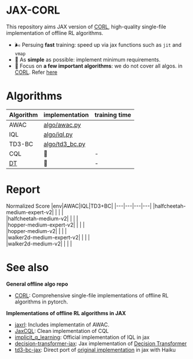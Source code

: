# JAX-CORL
This repository aims JAX version of [CORL](https://github.com/tinkoff-ai/CORL), high-quality single-file implementation of offline RL algorithms.
- 🌬️ Persuing **fast** training: speed up via jax functions such as `jit` and `vmap`
- 🔪 As **simple** as possible: implement minimum requirements.
- 💠 Focus on **a few important algorithms**: we do not cover all algos. in [CORL](https://github.com/tinkoff-ai/CORL). Refer [here](https://github.com/nissymori/JAX-CORL/blob/main/README.md#algorithms)

# Algorithms
|Algorithm|implementation|training time|
|---|---|---|
|AWAC| [algo/awac.py](https://github.com/nissymori/JAX-CORL/blob/main/algo/awac.py) ||
|IQL|  [algo/iql.py](https://github.com/nissymori/JAX-CORL/blob/main/algo/iql.py)   || 
|TD3-BC| [algo/td3_bc.py](https://github.com/nissymori/JAX-CORL/blob/main/algo/td3bc.py)  ||  
|CQL| 🚧   |-|   
|[DT](https://arxiv.org/abs/2106.01345) | 🚧  |-| 




# Report

Normalized Score
|env|AWAC|IQL|TD3+BC|
|---|---|---|---|
|halfcheetah-medium-expert-v2|   |   |   |   
|halfcheetah-medium-v2|   |   |   |   
|hopper-medium-expert-v2|   |   |   |   
|hopper-medium-v2|   |   |   |   
|walker2d-medium-expert-v2|   |   |   |   
|walker2d-medium-v2|   |   |   |   

# See also
**General offline algo repo**
- [CORL](https://github.com/tinkoff-ai/CORL): Comprehensive single-file implementations of offline RL algorithms in pytorch.

**Implementations of offline RL algorithms in JAX**
- [jaxrl](https://github.com/ikostrikov/jaxrl): Includes implementatin of AWAC.
- [JaxCQL](https://github.com/young-geng/JaxCQL): Clean implementation of CQL
- [implicit_q_learning](https://github.com/ikostrikov/implicit_q_learning): Official implementation of IQL in jax
- [decision-transformer-jax](https://github.com/yun-kwak/decision-transformer-jax): Jax implementation of [Decision Transformer](https://arxiv.org/abs/2106.01345)
- [td3-bc-jax](https://github.com/ethanluoyc/td3_bc_jax): Direct port of [original implementation](https://github.com/sfujim/TD3_BC) in jax with Haiku

